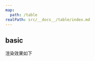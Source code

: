```yaml
---
map:
  path: /table
realPath: src/__docs__/table/index.md
---
```


## basic

渲染效果如下

<demo src="./basicTable.vue"
  title="Demo enhanced form"
  desc="示範渲染一個el-table，以及內容需要額外處理時可定義type為slot自行處理">
</demo>

<API src="../../EnhancedElForm.vue" lang="zh"></API>
